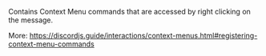 Contains Context Menu commands that are accessed by right clicking on the message.

More: https://discordjs.guide/interactions/context-menus.html#registering-context-menu-commands
